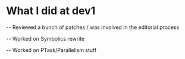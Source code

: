 

# What I did at dev1

-- Reviewed a bunch of patches / was involved in the editorial process 

-- Worked on Symbolics rewrite 

-- Worked on PTask/Parallelism stuff 
